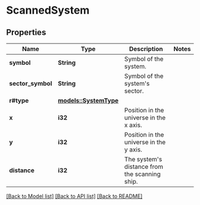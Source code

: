# ScannedSystem

## Properties

Name | Type | Description | Notes
------------ | ------------- | ------------- | -------------
**symbol** | **String** | Symbol of the system. | 
**sector_symbol** | **String** | Symbol of the system's sector. | 
**r#type** | [**models::SystemType**](SystemType.md) |  | 
**x** | **i32** | Position in the universe in the x axis. | 
**y** | **i32** | Position in the universe in the y axis. | 
**distance** | **i32** | The system's distance from the scanning ship. | 

[[Back to Model list]](../README.md#documentation-for-models) [[Back to API list]](../README.md#documentation-for-api-endpoints) [[Back to README]](../README.md)


